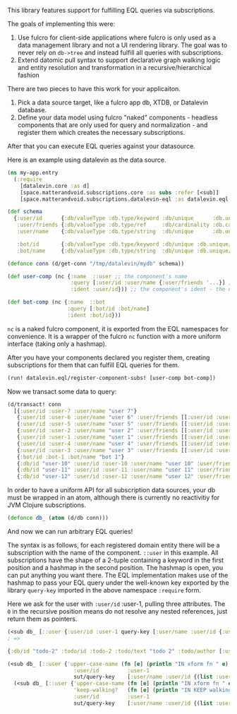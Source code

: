 This library features support for fulfilling EQL queries via subscriptions.

The goals of implementing this were:

1. Use fulcro for client-side applications where fulcro is only used as a data management library and not a UI rendering
   library. The goal was to never rely on `db->tree` and instead fulfill all queries with subscriptions.
2. Extend datomic pull syntax to support declarative graph walking logic and entity resolution and transformation in a
   recursive/hierarchical fashion

There are two pieces to have this work for your applicaiton.

1. Pick a data source target, like a fulcro app db, XTDB, or Datalevin database.
2. Define your data model using fulcro "naked" components - headless components that are only used for query and
   normalization -
   and register them which creates the necessary subscriptions.

After that you can execute EQL queries against your datasource.

Here is an example using datalevin as the data source.

```clojure
(ns my-app.entry
  (:require
    [datalevin.core :as d]
    [space.matterandvoid.subscriptions.core :as subs :refer [<sub]]
    [space.matterandvoid.subscriptions.datalevin-eql :as datalevin.eql :refer [nc query-key]]))

(def schema
  {:user/id      {:db/valueType :db.type/keyword :db/unique      :db.unique/identity}
   :user/friends {:db/valueType :db.type/ref     :db/cardinality :db.cardinality/many}
   :user/name    {:db/valueType :db.type/string  :db/unique      :db.unique/identity}

   :bot/id       {:db/valueType :db.type/keyword :db/unique :db.unique/identity}
   :bot/name     {:db/valueType :db.type/string  :db/unique :db.unique/identity}})

(defonce conn (d/get-conn "/tmp/datalevin/mydb" schema))

(def user-comp (nc {:name  ::user ;; the component's name
                    :query [:user/id :user/name {:user/friends '...}] ;; the component's query
                    :ident :user/id})) ;; the component's ident - the unique identifier property for this domain entity.

(def bot-comp (nc {:name  ::bot
                   :query [:bot/id :bot/name]
                   :ident :bot/id}))
```

`nc` is a naked fulcro component, it is exported from the EQL namespaces for convenience. It is a wrapper of the
fulcro `nc` function with a more uniform interface (taking only a hashmap).

After you have your components declared you register them, creating subscriptions for them that can fulfill EQL queries
for them.

```clojure
(run! datalevin.eql/register-component-subs! [user-comp bot-comp])
```

Now we transact some data to query:

```clojure
(d/transact! conn
  [{:user/id :user-7 :user/name "user 7"}
   {:user/id :user-6 :user/name "user 6" :user/friends [[:user/id :user-7]]}
   {:user/id :user-5 :user/name "user 5" :user/friends [[:user/id :user-6] [:user/id :user-7]]}
   {:user/id :user-2 :user/name "user 2" :user/friends [[:user/id :user-2] [:user/id :user-1] [:user/id :user-3] [:user/id :user-5]]}
   {:user/id :user-1 :user/name "user 1" :user/friends [[:user/id :user-2]]}
   {:user/id :user-4 :user/name "user 4" :user/friends [[:user/id :user-3] [:user/id :user-4]]}
   {:user/id :user-3 :user/name "user 3" :user/friends [[:user/id :user-2] [:user/id :user-4]]}
   {:bot/id :bot-1 :bot/name "bot 1"}
   {:db/id "user-10" :user/id :user-10 :user/name "user 10" :user/friends [[:user/id :user-10] [:user/id :user-9] "user-11"]}
   {:db/id "user-11" :user/id :user-11 :user/name "user 11" :user/friends [[:user/id :user-10] "user-12"]}
   {:db/id "user-12" :user/id :user-12 :user/name "user 12" :user/friends [[:user/id :user-11] [:user/id :user-12]]}])
```
In order to have a uniform API for all subscription data sources, your db must be wrapped in an atom, although there 
is currently no reactivitiy for JVM Clojure subscriptions.

```clojure
(defonce db_ (atom (d/db conn)))
```

And now we can run arbitrary EQL queries!

The syntax is as follows, for each registered domain entity there will be a subscription with the name of the component.
`::user` in this example.
All subscriptions have the shape of a 2-tuple containing a keyword in the first position and a hashmap in the second position.
The hashmap is open, you can put anything you want there.
The EQL implementation makes use of the hashmap to pass your EQL query under the well-known key exported by the library `query-key`
imported in the above namespace `:require` form.

Here we ask for the user with `:user/id` :user-1, pulling three attributes. 
The `0` in the recursive position means do not resolve any nested references, just return them as pointers.

```clojure
(<sub db_ [::user {:user/id :user-1 query-key [:user/name :user/id {:user/friends 0}]}])
; =>

{:db/id "todo-2" :todo/id :todo-2 :todo/text "todo 2" :todo/author [:user/id :user-2]}
```

```clojure
(<sub db_ [::user {'upper-case-name (fn [e] (println "IN xform fn " e) (update e :user/name str/upper-case))
                     :user/id         :user-1
                     sut/query-key    [:user/name :user/id {(list :user/friends {sut/xform-fn-key 'upper-case-name}) 4}]}])
  (<sub db_ [::user {'upper-case-name (fn [e] (println "IN xform fn " e) (update e :user/name str/upper-case))
                     'keep-walking?   (fn [e] (println "IN KEEP walking?  " e) (#{"user 1" "user 2"} (:user/name e)))
                     :user/id         :user-1
                     sut/query-key    [:user/name :user/id {(list :user/friends {sut/xform-fn-key 'upper-case-name
                                                                                 sut/walk-fn-key  'keep-walking?}) '...}]}])
```
